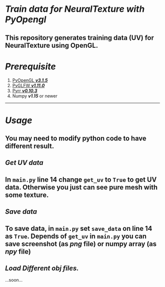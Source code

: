 # ***Train data for NeuralTexture with PyOpengl***
This repository generates training data (UV) for NeuralTexture using OpenGL.
---
# ***Prerequisite***
1. [PyOpenGL ***v3.1.5***](https://anaconda.org/conda-forge/pyopengl)
2. [PyGLFW  ***v1.11.0***](https://anaconda.org/conda-forge/pyglfw)
3. [Pyrr ***v0.10.3***](https://anaconda.org/conda-forge/pyrr)
4. Numpy ***v1.15*** or newer
---

# ***Usage***
You may need to modify python code to have different result.
---

## ***Get UV data***
In `main.py` line 14 change `get_uv` to `True` to get UV data. Otherwise you just can see pure mesh with some texture.
---

## ***Save data***
To save data, in `main.py` set `save_data` on line 14 as `True`.
Depends of `get_uv` in `main.py` you can save screenshot (as ***png*** file) or numpy array (as ***npy*** file)
---

## ***Load Different obj files.***
...soon...
